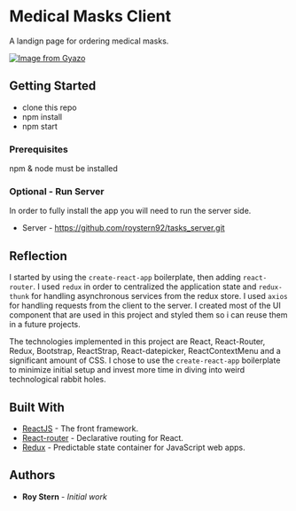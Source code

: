 # Medical Masks Client

A landign page for ordering medical masks.

[![Image from Gyazo](https://i.gyazo.com/b746801237247a087cca19fa0c4deb1a.gif)](https://gyazo.com/b746801237247a087cca19fa0c4deb1a)


## Getting Started

* clone this repo
* npm install
* npm start

### Prerequisites

npm & node must be installed

### Optional - Run Server
In order to fully install the app you will need to run the server side.
* Server - https://github.com/roystern92/tasks_server.git

## Reflection

I started by using  the `create-react-app` boilerplate, then adding `react-router`. I used `redux` in order to centralized the application state and `redux-thunk` for handling asynchronous services from the redux store. I used `axios` for handling requests from the client to the server. I created most of the UI component that are used in this project and styled them so i can reuse them in a future projects.    

The technologies implemented in this project are React, React-Router, Redux, Bootstrap, ReactStrap, React-datepicker, ReactContextMenu and a significant amount of CSS. I chose to use the `create-react-app` boilerplate to minimize initial setup and invest more time in diving into weird technological rabbit holes.

## Built With

* [ReactJS](https://reactjs.org) - The front framework.
* [React-router](https://www.npmjs.com/package/react-router) - Declarative routing for React.
* [Redux](https://www.npmjs.com/package/redux) - Predictable state container for JavaScript web apps.

## Authors

* **Roy Stern** - *Initial work*
